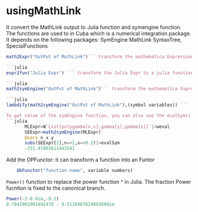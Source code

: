 # usingMathLink
It convert the MathLink output to Julia function and symengine function. 
The functions are used to in Cuba which is a numerical integration package.
It depends on the following packages: SymEngine MathLink SyntaxTree, SpecialFunctions

```julia 
math2Expr("OutPut of MathLink")``` transform the mathematica Expression to Julia Expr

```julia 
expr2fun("Julia Expr") ``` transform the Julia Expr to a julia function. This function is used in the CUBA.

```julia 
math2symEngine("OutPut of MathLink")``` transform the mathematica Expreesion to symEngine function. To get julia function, you can use the lambdify function in SymEngine.

```julia 
lambdify(math2symEngine("OutPut of MathLink"),(symbol variables)) ```

To get value of the symEngine function, you can also use the evalSym() function
```julia
       MLExpr=W`List[polygamma[n,x],gamma[y],gamma[z]]`|>weval
       SEExpr=math2symEngine(MLExpr)
       @vars n x y
       subs(SEExpr[1],n=>2,x=>0.2)|>evalSym
       -251.47803611443592
 ```

Add the OPFunctor: it can transform a function into an Funtor
```julia
    ObFunctor("function name", variable numbers)
```

```Power()``` function to replace the power function ^ in Julia. The fraction Power fucntion is fixed to the canonical branch.
```julia
Power(-2-0.0im,-0.2)
0.7042902001692478 - 0.5116967824803669im
```

